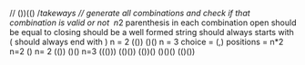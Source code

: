 // ())(()
/*takeways
// generate all combinations and check if that combination is valid or not
​
n*2 parenthesis in each combination
open should be equal to closing
should be a well formed string
should always starts with (
should always end with )
n = 2
(())
()()
n = 3
choice = (,)
positions = n*2
n=2 ()
n= 2 (())
()()
n=3
((()))
(()())
(())()
()()()
(()())